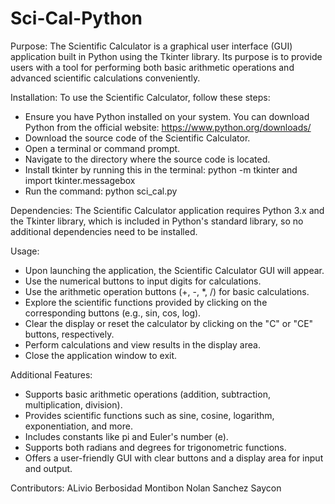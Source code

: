 # Sci-Cal-Python

Purpose:
The Scientific Calculator is a graphical user interface (GUI) application built in Python using the Tkinter library. Its purpose is to provide users with a tool for performing both basic arithmetic operations and advanced scientific calculations conveniently.

Installation:
To use the Scientific Calculator, follow these steps:

- Ensure you have Python installed on your system. You can download Python from the official website: https://www.python.org/downloads/
- Download the source code of the Scientific Calculator.
- Open a terminal or command prompt.
- Navigate to the directory where the source code is located.
- Install tkinter by running this in the terminal: python -m tkinter and import tkinter.messagebox
- Run the command: python sci_cal.py

Dependencies:
The Scientific Calculator application requires Python 3.x and the Tkinter library, which is included in Python's standard library, so no additional dependencies need to be installed.

Usage:

- Upon launching the application, the Scientific Calculator GUI will appear.
- Use the numerical buttons to input digits for calculations.
- Use the arithmetic operation buttons (+, -, *, /) for basic calculations.
- Explore the scientific functions provided by clicking on the corresponding buttons (e.g., sin, cos, log).
- Clear the display or reset the calculator by clicking on the "C" or "CE" buttons, respectively.
- Perform calculations and view results in the display area.
- Close the application window to exit.

Additional Features:

- Supports basic arithmetic operations (addition, subtraction, multiplication, division).
- Provides scientific functions such as sine, cosine, logarithm, exponentiation, and more.
- Includes constants like pi and Euler's number (e).
- Supports both radians and degrees for trigonometric functions.
- Offers a user-friendly GUI with clear buttons and a display area for input and output.

Contributors:
ALivio
Berbosidad
Montibon
Nolan
Sanchez 
Saycon
